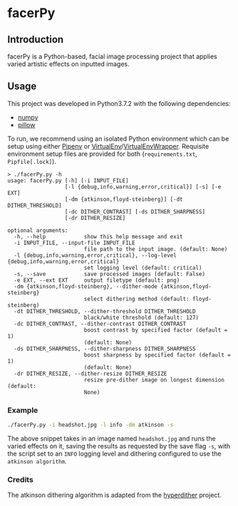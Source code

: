 # facerPy

## Introduction
facerPy is a Python-based, facial image processing project that
applies varied artistic effects on inputted images.

## Usage
This project was developed in Python3.7.2 with the following dependencies:
- [numpy](https://www.numpy.org/)
- [pillow](https://pillow.readthedocs.io/en/stable/)

To run, we recommend using an isolated Python environment which can be setup using either
[Pipenv](https://pipenv.readthedocs.io/en/latest/) or [VirtualEnv](https://pypi.org/project/virtualenv/)/[VirtualEnvWrapper](https://virtualenvwrapper.readthedocs.io/en/latest/). Requisite 
environment setup files are provided for both (`requirements.txt`, `Pipfile[.lock]`).

```
> ./facerPy.py -h
usage: facerPy.py [-h] [-i INPUT_FILE]
                  [-l {debug,info,warning,error,critical}] [-s] [-e EXT]
                  [-dm {atkinson,floyd-steinberg}] [-dt DITHER_THRESHOLD]
                  [-dc DITHER_CONTRAST] [-ds DITHER_SHARPNESS]
                  [-dr DITHER_RESIZE]

optional arguments:
  -h, --help            show this help message and exit
  -i INPUT_FILE, --input-file INPUT_FILE
                        file path to the input image. (default: None)
  -l {debug,info,warning,error,critical}, --log-level {debug,info,warning,error,critical}
                        set logging level (default: critical)
  -s, --save            save processed images (default: False)
  -e EXT, --ext EXT     output filetype (default: png)
  -dm {atkinson,floyd-steinberg}, --dither-mode {atkinson,floyd-steinberg}
                        select dithering method (default: floyd-steinberg)
  -dt DITHER_THRESHOLD, --dither-threshold DITHER_THRESHOLD
                        black/white threshold (default: 127)
  -dc DITHER_CONTRAST, --dither-contrast DITHER_CONTRAST
                        boost contrast by specified factor (default = 1)
                        (default: None)
  -ds DITHER_SHARPNESS, --dither-sharpness DITHER_SHARPNESS
                        boost sharpness by specified factor (default = 1)
                        (default: None)
  -dr DITHER_RESIZE, --dither-resize DITHER_RESIZE
                        resize pre-dither image on longest dimension (default:
                        None)
```

### Example
```BASH
./facerPy.py -i headshot.jpg -l info -dm atkinson -s
```
The above snippet takes in an image named `headshot.jpg` and runs the varied effects on it,
saving the results as requested by the save flag `-s`, with the script set to an `INFO` 
logging level and dithering configured to use the `atkinson algorithm`.

### Credits
The atkinson dithering algorithm is adapted from the [hyperdither](https://github.com/tgray/hyperdither) project.